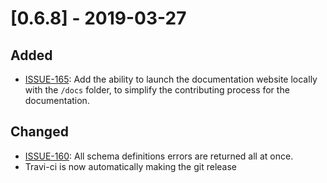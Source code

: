 # [0.6.8] - 2019-03-27

## Added

- [ISSUE-165](https://github.com/dailymotion/tartiflette/issues/165): Add the ability to launch the documentation website locally with the `/docs` folder, to simplify the contributing process for the documentation.

## Changed

- [ISSUE-160](https://github.com/dailymotion/tartiflette/issues/160): All schema definitions errors are returned all at once.
- Travi-ci is now automatically making the git release
